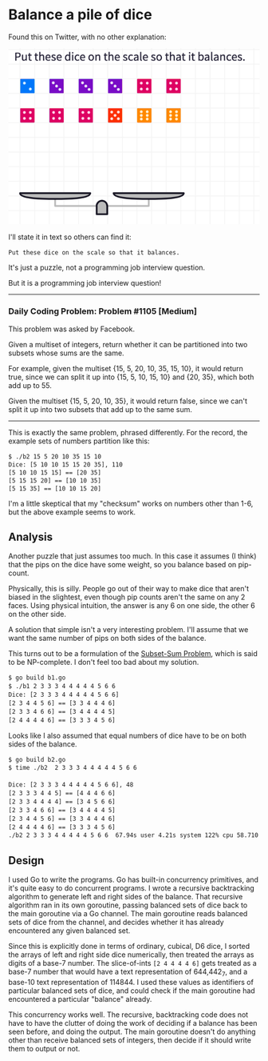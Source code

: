 # Balance a pile of dice

Found this on Twitter, with no other explanation:

![problem statement](20210913_081110.jpg?raw=true)

I'll state it in text so others can find it:

```
Put these dice on the scale so that it balances.
```

It's just a puzzle, not a programming job interview question.

But it is a programming job interview question!

---

### Daily Coding Problem: Problem #1105 [Medium]

This problem was asked by Facebook.

Given a multiset of integers,
return whether it can be partitioned into two subsets whose sums are the same.

For example,
given the multiset {15, 5, 20, 10, 35, 15, 10}, it would return true,
since we can split it up into {15, 5, 10, 15, 10} and {20, 35},
which both add up to 55.

Given the multiset {15, 5, 20, 10, 35}, it would return false,
since we can't split it up into two subsets that add up to the same sum.

---

This is exactly the same problem, phrased differently.
For the record, the example sets of numbers partition like this:

```
$ ./b2 15 5 20 10 35 15 10
Dice: [5 10 10 15 15 20 35], 110
[5 10 10 15 15] == [20 35]
[5 15 15 20] == [10 10 35]
[5 15 35] == [10 10 15 20]
```

I'm a little skeptical that my "checksum" works on numbers other than 1-6,
but the above example seems to work.

## Analysis

Another puzzle that just assumes too much.
In this case it assumes (I think) that the pips on the dice have some weight,
so you balance based on pip-count.

Physically, this is silly.
People go out of their way to make dice that aren't biased in the slightest,
even though pip counts aren't the same on any 2 faces.
Using physical intuition, the answer is any 6 on one side, the other 6 on the other side.

A solution that simple isn't a very interesting problem.
I'll assume that we want the same number of pips on both sides of the balance.

This turns out to be a formulation of the [Subset-Sum Problem](https://en.wikipedia.org/wiki/Subset_sum_problem),
which is said to be NP-complete.
I don't feel too bad about my solution.

```sh
$ go build b1.go
$ ./b1 2 3 3 3 4 4 4 4 4 5 6 6 
Dice: [2 3 3 3 4 4 4 4 4 5 6 6]
[2 3 4 4 5 6] == [3 3 4 4 4 6]
[2 3 3 4 6 6] == [3 4 4 4 4 5]
[2 4 4 4 4 6] == [3 3 3 4 5 6]
```

Looks like I also assumed that equal numbers of dice
have to be on both sides of the balance.

```sh
$ go build b2.go
$ time ./b2  2 3 3 3 4 4 4 4 4 5 6 6

Dice: [2 3 3 3 4 4 4 4 4 5 6 6], 48
[2 3 3 3 4 4 5] == [4 4 4 6 6]
[2 3 3 4 4 4 4] == [3 4 5 6 6]
[2 3 3 4 6 6] == [3 4 4 4 4 5]
[2 3 4 4 5 6] == [3 3 4 4 4 6]
[2 4 4 4 4 6] == [3 3 3 4 5 6]
./b2 2 3 3 3 4 4 4 4 4 5 6 6  67.94s user 4.21s system 122% cpu 58.710 total
```

## Design

I used Go to write the programs.
Go has built-in concurrency primitives,
and it's quite easy to do concurrent programs.
I wrote a recursive backtracking algorithm to generate
left and right sides of the balance.
That recursive algorithm ran in its own goroutine,
passing balanced sets of dice back to the main goroutine via a Go channel.
The main goroutine reads balanced sets of dice from the channel,
and decides whether it has already encountered any given balanced set.

Since this is explicitly done in terms of ordinary, cubical, D6 dice,
I sorted the arrays of left and right side dice numerically,
then treated the arrays as digits of a base-7 number.
The slice-of-ints `[2 4 4 4 4 6]` gets treated as a base-7 number
that would have a text representation of 644,442<sub>7</sub>,
and a base-10 text representation of 114844.
I used these values as identifiers of particular balanced sets of dice,
and could check if the main goroutine had encountered a particular "balance" already.

This concurrency works well.
The recursive, backtracking code does not have to have the clutter of doing the
work of deciding if a balance has been seen before, and doing the output.
The main goroutine doesn't do anything other than receive balanced sets of integers,
then decide if it should write them to output or not.

